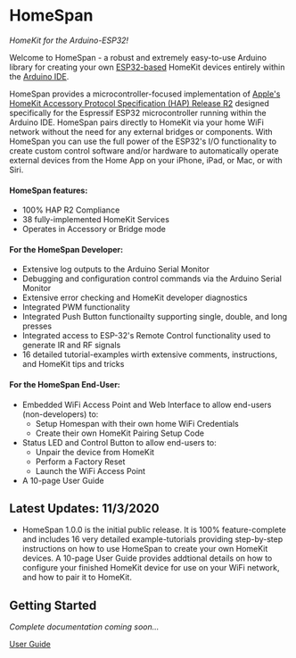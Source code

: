 # HomeSpan
*HomeKit for the Arduino-ESP32!*

Welcome to HomeSpan - a robust and extremely easy-to-use Arduino library for creating your own [ESP32-based](https://www.espressif.com/en/products/modules/esp32) HomeKit devices entirely within the [Arduino IDE](http://www.arduino.cc).

HomeSpan provides a microcontroller-focused implementation of [Apple's HomeKit Accessory Protocol Specification (HAP) Release R2](https://developer.apple.com/support/homekit-accessory-protocol/) designed specifically for the Espressif ESP32 microcontroller running within the Arduino IDE.  HomeSpan pairs directly to HomeKit via your home WiFi network without the need for any external bridges or components.  With HomeSpan you can use the full power of the ESP32's I/O functionality to create custom control software and/or hardware to automatically operate external devices from the Home App on your iPhone, iPad, or Mac, or with Siri.

#### HomeSpan features:

* 100% HAP R2 Compliance
* 38 fully-implemented HomeKit Services
* Operates in Accessory or Bridge mode

#### For the HomeSpan Developer:

* Extensive log outputs to the Arduino Serial Monitor
* Debugging and configuration control commands via the Arduino Serial Monitor
* Extensive error checking and HomeKit developer diagnostics
* Integrated PWM functionality
* Integrated Push Button functionailty supporting single, double, and long presses 
* Integrated access to ESP-32's Remote Control functionality used to generate IR and RF signals
* 16 detailed tutorial-examples wirth extensive comments, instructions, and HomeKit tips and tricks

#### For the HomeSpan End-User:

* Embedded WiFi Access Point and Web Interface to allow end-users (non-developers) to:
  * Setup Homespan with their own home WiFi Credentials
  * Create their own HomeKit Pairing Setup Code
* Status LED and Control Button to allow end-users to:
  * Unpair the device from HomeKit
  * Perform a Factory Reset
  * Launch the WiFi Access Point
* A 10-page User Guide

## Latest Updates: 11/3/2020 ##

* HomeSpan 1.0.0 is the initial public release. It is 100% feature-complete and includes 16 very detailed example-tutorials providing step-by-step instructions on how to use HomeSpan to create your own HomeKit devices. A 10-page User Guide provides addtional details on how to configure your finished HomeKit device for use on your WiFi network, and how to pair it to HomeKit.

## Getting Started ##

_Complete documentation coming soon..._

[User Guide](docs/UserGuide.md)

